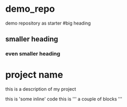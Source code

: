 demo_repo
=========

demo repository as starter
#big heading 
## smaller heading 
### even smaller heading 

# project name

this is a description of my project 

this is 'some inline' code 
this is 
'''
a 
couple 
of 
blocks
'''